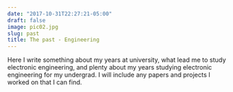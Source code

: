 ```yaml
---
date: "2017-10-31T22:27:21-05:00"
draft: false
image: pic02.jpg
slug: past
title: The past - Engineering
---
```


Here I write something about my years at university, what lead me to study electronic engineering, and plenty about my years studying electronic engineering for my undergrad. I will include any papers and projects I worked on that I can find.